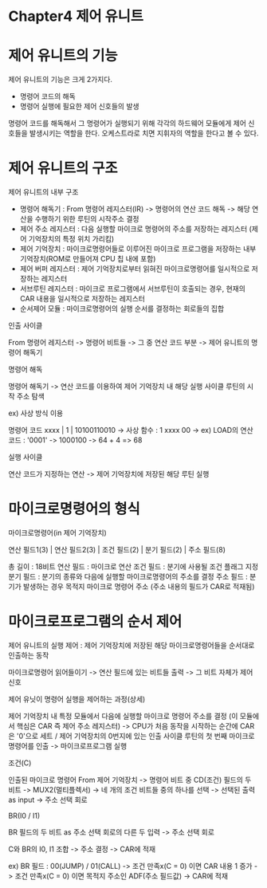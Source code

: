 # Chapter4 제어 유니트

# 제어 유니트의 기능

제어 유니트의 기능은 크게 2가지다.
* 명령어 코드의 해독
* 명령어 실행에 필요한 제어 신호들의 발생

명령어 코드를 해독해서 그 명령어가 실행되기 위해 각각의 하드웨어 모듈에게 
제어 신호들을 발생시키는 역할을 한다. 오케스트라로 치면 지휘자의 역할을 
한다고 볼 수 있다.

# 제어 유니트의 구조

제어 유니트의 내부 구조
* 명령어 해독기 : From 명령어 레지스터(IR) -> 명령어의 연산 코드 해독 -> 
                 해당 연산을 수행하기 위한 루틴의 시작주소 결정
* 제어 주소 레지스터 : 다음 실행할 마이크로 명령어의 주소를 저장하는 레지스터
                     (제어 기억장치의 특정 위치 가리킴)
* 제어 기억장치 : 마이크로명령어들로 이루어진 마이크로 프로그램을 저장하는 
                 내부 기억장치(ROM로 만들어져 CPU 칩 내에 포함)
* 제어 버퍼 레지스터 : 제어 기억장치로부터 읽혀진 마이크로명령어를 일시적으로
                     저장하는 레지스터 
* 서브루틴 레지스터 : 마이크로 프로그램에서 서브루틴이 호출되는 경우, 
                     현재의 CAR 내용을 일시적으로 저장하는 레지스터
* 순서제어 모듈 : 마이크로명령어의 실행 순서를 결정하는 회로들의 집합

인출 사이클

From 명령어 레지스터 -> 명령어 비트들 
                        -> 그 중 연산 코드 부분 -> 제어 유니트의 명령어 해독기

명령어 해독

명령어 해독기 -> 연산 코드를 이용하여 제어 기억장치 내 해당 실행 사이클 루틴의
시작 주소 탐색 

ex) 사상 방식 이용

명령어 코드
xxxx | 1 | 10100110010
-> 사상 함수 : 1 xxxx 00
-> ex) LOAD의 연산 코드 : '0001' -> 1000100 -> 64 + 4 => 68

실행 사이클

연산 코드가 지정하는 연산 -> 제어 기억장치에 저장된 해당 루틴 실행

# 마이크로명령어의 형식

마이크로명령어(in 제어 기억장치)

연산 필드1(3) | 연산 필드2(3) | 조건 필드(2) | 분기 필드(2) | 주소 필드(8)

총 길이 : 18비트 
연산 필드 : 마이크로 연산
조건 필드 : 분기에 사용될 조건 플래그 지정
분기 필드 : 분기의 종류와 다음에 실행할 마이크로명령어의 주소를 결정
주소 필드 : 분기가 발생하는 경우 목적지 마이크로 명령어 주소
(주소 내용의 필드가 CAR로 적재됨)

# 마이크로프로그램의 순서 제어

제어 유니트의 실행 제어 : 제어 기억장치에 저장된 해당 마이크로명령어들을
순서대로 인출하는 동작

마이크로명령어 읽어들이기 -> 연산 필드에 있는 비트들 출력 
-> 그 비트 자체가 제어 신호

제어 유닛이 명령어 실행을 제어하는 과정(상세)

제어 기억장치 내 특정 모듈에서 다음에 실행할 마이크로 명령어 주소를 결정
(이 모듈에서 핵심은 CAR 즉 제어 주소 레지스터)
-> CPU가 처음 동작을 시작하는 순간에 CAR은 '0'으로 세트 / 제어 기억장치의
0번지에 있는 인출 사이클 루틴의 첫 번째 마이크로 명령어를 인출
-> 마이크로프로그램 실행

조건(C) 

인출된 마이크로 명령어 From 제어 기억장치 -> 명령어 비트 중 CD(조건) 필드의 두 비트
-> MUX2(멀티플렉서) -> 네 개의 조건 비트들 중의 하나를 선택 -> 
선택된 출력 as input -> 주소 선택 회로 

BR(I0 / I1)

BR 필드의 두 비트 as 주소 선택 회로의 다른 두 입력 -> 주소 선택 회로

C와 BR의 I0, I1 조합 -> 주소 결정 -> CAR에 적재

ex) BR 필드 : 00(JUMP) / 01(CALL) 
-> 조건 만족x(C = 0) 이면 CAR 내용 1 증가
-> 조건 만족x(C = 0) 이면 목적지 주소인 ADF(주소 필드값) -> CAR에 적재






